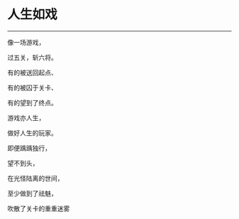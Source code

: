 <!--
 * @Author: 蔡鑫 1058360098@qq.com
 * @Date: 2024-08-21 15:18:24
 * @LastEditors: 蔡鑫 1058360098@qq.com
 * @LastEditTime: 2024-08-21 15:18:32
 * @FilePath: \docsify\docs\articles\poems\p114.md
 * @Description: 这是默认设置,请设置`customMade`, 打开koroFileHeader查看配置 进行设置: https://github.com/OBKoro1/koro1FileHeader/wiki/%E9%85%8D%E7%BD%AE
-->
# 人生如戏
---

像一场游戏，

过五关，斩六将。

有的被送回起点、

有的被囚于关卡、

有的望到了终点。

游戏亦人生，

做好人生的玩家。

即便踽踽独行，

望不到头，

在光怪陆离的世间，

至少做到了祛魅，

吹散了关卡的重重迷雾
